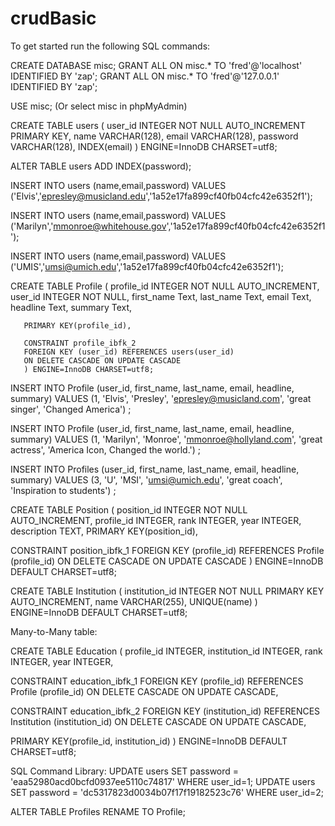 # crudBasic

To get started run the following SQL commands:

CREATE DATABASE misc;
GRANT ALL ON misc.* TO 'fred'@'localhost' IDENTIFIED BY 'zap';
GRANT ALL ON misc.* TO 'fred'@'127.0.0.1' IDENTIFIED BY 'zap';

USE misc; (Or select misc in phpMyAdmin)

CREATE TABLE users (
   user_id INTEGER NOT NULL
     AUTO_INCREMENT PRIMARY KEY,
   name VARCHAR(128),
   email VARCHAR(128),
   password VARCHAR(128),
   INDEX(email)
) ENGINE=InnoDB CHARSET=utf8;


ALTER TABLE users ADD INDEX(password);

INSERT INTO users (name,email,password)
    VALUES ('Elvis','epresley@musicland.edu','1a52e17fa899cf40fb04cfc42e6352f1');

INSERT INTO users (name,email,password)
        VALUES ('Marilyn','mmonroe@whitehouse.gov','1a52e17fa899cf40fb04cfc42e6352f1');

INSERT INTO users (name,email,password)
                VALUES ('UMIS','umsi@umich.edu','1a52e17fa899cf40fb04cfc42e6352f1');

CREATE TABLE Profile (
       profile_id INTEGER NOT NULL AUTO_INCREMENT,
       user_id INTEGER NOT NULL,
       first_name Text,
       last_name Text,
       email Text,
       headline Text,
       summary Text,

       PRIMARY KEY(profile_id),

       CONSTRAINT profile_ibfk_2
       FOREIGN KEY (user_id) REFERENCES users(user_id)
       ON DELETE CASCADE ON UPDATE CASCADE
       ) ENGINE=InnoDB CHARSET=utf8;

INSERT INTO Profile (user_id, first_name, last_name, email, headline, summary)
    VALUES (1, 'Elvis', 'Presley', 'epresley@musicland.com', 'great singer', 'Changed America') ;

INSERT INTO Profile (user_id, first_name, last_name, email, headline, summary)
            VALUES (1, 'Marilyn', 'Monroe', 'mmonroe@hollyland.com', 'great actress', 'America Icon, Changed the world.') ;

INSERT INTO Profiles (user_id, first_name, last_name, email, headline, summary)
                            VALUES (3, 'U', 'MSI', 'umsi@umich.edu', 'great coach', 'Inspiration to students') ;


CREATE TABLE Position (
position_id INTEGER NOT NULL AUTO_INCREMENT,
profile_id INTEGER,
rank INTEGER,
year INTEGER,
description TEXT,
PRIMARY KEY(position_id),

CONSTRAINT position_ibfk_1
FOREIGN KEY (profile_id)
REFERENCES Profile (profile_id)
ON DELETE CASCADE ON UPDATE CASCADE
) ENGINE=InnoDB DEFAULT CHARSET=utf8;




CREATE TABLE Institution (
institution_id INTEGER NOT NULL PRIMARY KEY AUTO_INCREMENT,
name VARCHAR(255),
UNIQUE(name)
) ENGINE=InnoDB DEFAULT CHARSET=utf8;



Many-to-Many table:

CREATE TABLE Education (
profile_id INTEGER,
institution_id INTEGER,
rank INTEGER,
year INTEGER,

CONSTRAINT education_ibfk_1
FOREIGN KEY (profile_id)
REFERENCES Profile (profile_id)
ON DELETE CASCADE ON UPDATE CASCADE,

CONSTRAINT education_ibfk_2
FOREIGN KEY (institution_id)
REFERENCES Institution (institution_id)
ON DELETE CASCADE ON UPDATE CASCADE,

PRIMARY KEY(profile_id, institution_id)
) ENGINE=InnoDB DEFAULT CHARSET=utf8;


SQL Command Library:
UPDATE users SET password = 'eaa52980acd0bcfd0937ee5110c74817' WHERE user_id=1;
UPDATE users SET password = 'dc5317823d0034b07f17f19182523c76' WHERE user_id=2;

ALTER TABLE Profiles RENAME TO Profile;
